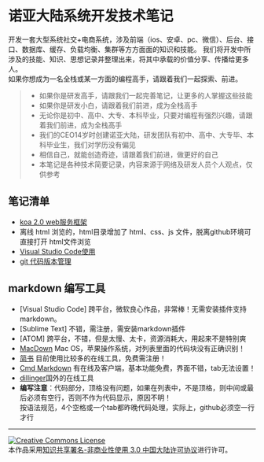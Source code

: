 # 诺亚大陆系统开发技术笔记

开发一套大型系统社交+电商系统，涉及前端（ios、安卓、pc、微信）、后台、接口、数据库、缓存、负载均衡、集群等方方面面的知识和技能。
我们将开发中所涉及的技能、知识、思想记录并整理出来，将其中承载的价值分享、传播给更多人。   
如果你想成为一名全栈或某一方面的编程高手，请跟着我们一起探索、前进。

> * 如果你是研发高手，请跟我们一起完善笔记，让更多的人掌握这些技能
> * 如果你是研发小白，请跟着我们前进，成为全栈高手
> * 无论你是初中、高中、大专、本科毕业，只要对编程有强烈兴趣，请跟着我们前进，成为全栈高手
> * 我们的CEO14岁时创建诺亚大陆，研发团队有初中、高中、大专毕、本科毕业生，我们对学历没有偏见
> * 相信自己，就能创造奇迹，请跟着我们前进，做更好的自己
> * 本笔记是各种技术简要记录，内容来源于网络及研发人员个人观点，仅供参考

## 笔记清单

- [koa 2.0 web服务框架](https://github.com/nydl/devnote/blob/master/koa.md)
- 离线 html 浏览的，html目录增加了 html、css、js 文件，脱离github环境可直接打开 html文件浏览
- [Visual Studio Code使用](https://github.com/nydl/devnote/blob/master/vscode.md)
- [git 代码版本管理](https://github.com/nydl/devnote/blob/master/git.md)

## markdown 编写工具

- [Visual Studio Code] 跨平台，微软良心作品，非常棒！无需安装插件支持markdown。
- [Sublime Text] 不错，需注册，需安装markdown插件
- [ATOM] 跨平台，不错，但是太慢、太卡，资源消耗大，用起来不是特别爽
- [MacDown](http://macdown.uranusjr.com) Mac OS，苹果操作系统，对列表里面的代码块没有正确识别！
- [简书](http://www.jianshu.com) 目前使用比较多的在线工具，免费需注册！
- [Cmd Markdown](https://www.zybuluo.com/mdeditor) 有在线及客户端，基本功能免费，界面不错，tab无法设置！
- [dillinger](http://dillinger.io)国外的在线工具
- **编写注意**：代码部分，顶格没有问题，如果在列表中，不是顶格，则中间或最后必须有空行，否则不作为代码显示，原因不明！  
  按语法规范，4个空格或一个tab都昨晚代码处理，实际上，github必须空一行才行



---
<a rel="license" href="http://creativecommons.org/licenses/by-nc/3.0/cn/">
<img alt="Creative Commons License" style="border-width:0" src="http://i.creativecommons.org/l/by-nc/3.0/cn/88x31.png" />
</a></br>本作品采用<a rel="license" href="http://creativecommons.org/licenses/by-nc/3.0/cn/">知识共享署名-非商业性使用 3.0 中国大陆许可协议</a>进行许可。 
